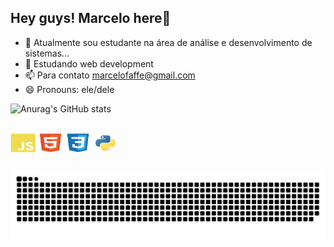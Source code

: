 ## Hey guys! Marcelo here👋

- 🔭 Atualmente sou estudante na área de análise e desenvolvimento de sistemas...
- 🌱 Estudando web development
- 📫 Para contato marcelofaffe@gmail.com
- 😄 Pronouns: ele/dele

![Anurag's GitHub stats](https://github-readme-stats.vercel.app/api?username=Faffe-hub&show_icons=true&theme=dark)

<div style="display: inline_block"><br>
  <img align="center" alt="Rafa-Js" height="30" width="40" src="https://raw.githubusercontent.com/devicons/devicon/master/icons/javascript/javascript-plain.svg">
  <img align="center" alt="Rafa-HTML" height="30" width="40" src="https://raw.githubusercontent.com/devicons/devicon/master/icons/html5/html5-original.svg">
  <img align="center" alt="Rafa-CSS" height="30" width="40" src="https://raw.githubusercontent.com/devicons/devicon/master/icons/css3/css3-original.svg">
  <img align="center" alt="Rafa-Python" height="30" width="40" src="https://raw.githubusercontent.com/devicons/devicon/master/icons/python/python-original.svg">
</div>

  ##
  
<picture align="center">
  <source media="(prefers-color-scheme: dark)" srcset="https://raw.githubusercontent.com/Faffe-hub/Faffe-hub/output/github-contribution-grid-snake-dark.svg">
  <source media="(prefers-color-scheme: light)" srcset="https://raw.githubusercontent.com/Faffe-hub/Faffe-hub/output/github-contribution-grid-snake-dark.svg">
  <img align="center" alt="github contribution grid snake animation" src="https://raw.githubusercontent.com/Faffe-hub/Faffe-hub/output/github-contribution-grid-snake.svg">
</picture>
